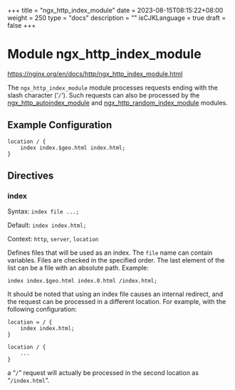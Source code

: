 +++
title = "ngx_http_index_module"
date = 2023-08-15T08:15:22+08:00
weight = 250
type = "docs"
description = ""
isCJKLanguage = true
draft = false
+++

# Module ngx_http_index_module

https://nginx.org/en/docs/http/ngx_http_index_module.html



The `ngx_http_index_module` module processes requests ending with the slash character (‘`/`’). Such requests can also be processed by the [ngx_http_autoindex_module](https://nginx.org/en/docs/http/ngx_http_autoindex_module.html) and [ngx_http_random_index_module](https://nginx.org/en/docs/http/ngx_http_random_index_module.html) modules.



## Example Configuration



```
location / {
    index index.$geo.html index.html;
}
```





## Directives



### index

  Syntax:  `index file ...;`

  Default: `index index.html;`

  Context: `http`, `server`, `location`


Defines files that will be used as an index. The `file` name can contain variables. Files are checked in the specified order. The last element of the list can be a file with an absolute path. Example:

```
index index.$geo.html index.0.html /index.html;
```



It should be noted that using an index file causes an internal redirect, and the request can be processed in a different location. For example, with the following configuration:

```
location = / {
    index index.html;
}

location / {
    ...
}
```

a “`/`” request will actually be processed in the second location as “`/index.html`”.